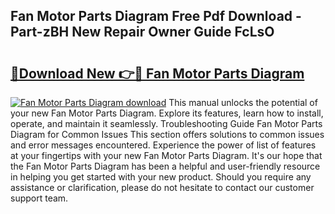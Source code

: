 ## Fan Motor Parts Diagram Free Pdf Download - Part-zBH New Repair Owner Guide FcLsO

# <h2><a href="http://dfsti1e.blite.top/?on=Fan+Motor+Parts+Diagram">🔗Download New 👉🔴 Fan Motor Parts Diagram</a></h2>

[![Fan Motor Parts Diagram download](https://i.imgur.com/lujVjoI.png)](http://dfsti1e.blite.top/?on=Fan+Motor+Parts+Diagram)
This manual unlocks the potential of your new Fan Motor Parts Diagram. Explore its features, learn how to install, operate, and maintain it seamlessly. Troubleshooting Guide Fan Motor Parts Diagram for Common Issues This section offers solutions to common issues and error messages encountered. Experience the power of list of features at your fingertips with your new Fan Motor Parts Diagram. It's our hope that the Fan Motor Parts Diagram has been a helpful and user-friendly resource in helping you get started with your new product. Should you require any assistance or clarification, please do not hesitate to contact our customer support team.
